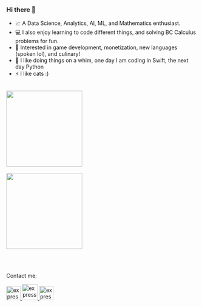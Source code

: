 ### Hi there 👋

- 📈 A Data Science, Analytics, AI, ML, and Mathematics enthusiast.
- 💻 I also enjoy learning to code different things, and solving BC Calculus problems for fun.
- 🔭 Interested in game development, monetization, new languages (spoken lol), and culinary!
- 🌱 I like doing things on a whim, one day I am coding in Swift, the next day Python 
- ⚡ I like cats :)


<br>

<a href="https://github.com/ikanberjalandidarat">
  <img height="200em" src="https://github-readme-stats.vercel.app/api?username=ikanberjalandidarat&theme=buefy&show_icons=true" /><br><br>
  
  <img height="200em" src="https://github-readme-stats.vercel.app/api/top-langs/?username=ikanberjalandidarat&theme=buefy&layout=compact" />
</a>

<br><br>


Contact me: 
<p align="left"> 
    <a href="https://www.linkedin.com/in/zhafiraelham/" target="_blank"> <img src="https://image.flaticon.com/icons/png/512/174/174857.png" alt="express" width="37" height="37"/> </a>
  <a href="zhafiraelhamfawnia@gmail.com" target="_blank"> <img src="https://image.flaticon.com/icons/png/512/732/732200.png" alt="express" width="42" height="42"/ > </a>
   <a href="https://twitter.com/lucisthetic target="_blank"> <img src="https://image.flaticon.com/icons/png/512/733/733579.png" alt="express" width="37" height="37"/> </a>
</p>
